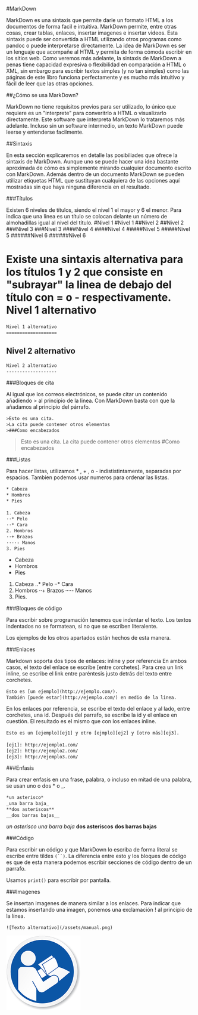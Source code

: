#MarkDown

MarkDown es una sintaxis que permite darle un formato HTML a los documentos de forma facil e intuitiva.
MarkDown permite, entre otras cosas, crear tablas, enlaces, insertar imagenes e insertar videos. Esta sintaxis puede ser convertida a HTML utilizando otros programas como pandoc o puede interpretarse directamente.
La idea de MarkDown es ser un lenguaje que acompañe al HTML y permita de forma cómoda escribir en los sitios web. Como veremos más adelante, la sintaxis de MarkDown a penas tiene capacidad expresiva o flexibilidad en comparación a HTML o XML, sin embargo para escribir textos simples (y no tan simples) como las páginas de este libro funciona perfectamente y es mucho más intuitivo y fácil de leer que las otras opciones.

##¿Cómo se usa MarkDown?

MarkDown no tiene requisitos previos para ser utilizado, lo único que requiere es un "interprete" para converitrlo a HTML o visualizarlo directamente. Este software que interpreta MarkDown lo trataremos más adelante.
Incluso sin un software intermedio, un texto MarkDown puede leerse y entenderse facilmente.

##Sintaxis

En esta sección explicaremos en detalle las posibiliades que ofrece la sintaxis de MarkDown. Aunque uno se puede hacer una idea bastante aproximada de cómo es simplemente mirando cualquier documento escrito con MarkDown. Además dentro de un documento MarkDown se pueden utilizar etiquetas HTML que sustituyan cualquiera de las opciones aquí mostradas sin que haya ninguna diferencia en el resultado.

###Títulos

Existen 6 niveles de títulos, siendo el nivel 1 el mayor y 6 el menor. Para indica que una linea es un título se colocan delante un número de almohadillas igual al nivel del título.
#Nivel 1
    #Nivel 1
##Nivel 2
    ##Nivel 2
###Nivel 3
    ###Nivel 3
####Nivel 4
    ####Nivel 4
#####Nivel 5
    #####Nivel 5
######Nivel 6
    ######Nivel 6

Existe una sintaxis alternativa para los títulos 1 y 2 que consiste en "subrayar" la linea de debajo del título con = o - respectivamente.
Nivel 1 alternativo
===================
    Nivel 1 alternativo
    ===================
Nivel 2 alternativo
-------------------
    Nivel 2 alternativo
    -------------------

###Bloques de cita

Al igual que los correos electrónicos, se puede citar un contenido añadiendo > al principio de la linea. Con MarkDown basta con que la añadamos al principio del párrafo.

    >Esto es una cita.
    >La cita puede contener otros elementos
    >###Como encabezados

>Esto es una cita.
>La cita puede contener otros elementos
>#Como encabezados

###Listas

Para hacer listas, utilizamos * , + , o - indististintamente, separadas por espacios.
Tambien podemos usar numeros para ordenar las listas.

    * Cabeza
    * Hombros
    * Pies

    1. Cabeza
    ··* Pelo
    ··* Cara
    2. Hombros
    ··+ Brazos
    ····- Manos
    3. Pies

* Cabeza
* Hombros
* Pies

1. Cabeza
..* Pelo
··* Cara
2. Hombros
··+ Brazos
····- Manos
3. Pies.

###Bloques de código

Para escribir sobre programación tenemos que indentar el texto. Los textos indentados no se formatean, si no que se escriben literalente.

Los ejemplos de los otros apartados están hechos de esta manera.

###Enlaces

Markdown soporta dos tipos de enlaces: inline y por referencia
En ambos casos, el texto del enlace se  escribe [entre corchetes].
Para crea un link inline, se escribe el link entre paréntesis justo detrás del texto entre corchetes.

    Esto es [un ejemplo](http://ejemplo.com/).
    También [puede estar](http://ejemplo.com/) en medio de la linea.

En los enlaces por referencia, se escribe el texto del enlace y al lado, entre corchetes, una id. Después del parrafo, se escribe la id y el enlace en cuestión. El resultado es el mismo que con los enlaces inline.

    Esto es un [ejemplo][ej1] y otro [ejmplo][ej2] y [otro más][ej3].

    [ej1]: http://ejemplo1.com/
    [ej2]: http://ejemplo2.com/
    [ej3]: http://ejemplo3.com/

###Enfasis

Para crear enfasis en una frase, palabra, o incluso en mitad de una palabra, se usan uno o dos * o _.

    *un asterisco*
    _una barra baja_
    **dos asteriscos**
    __dos barras bajas__

*un asterisco*
_una barra baja_
**dos asteriscos**
__dos barras bajas__

###Código

Para escribir un código y que MarkDown lo escriba de forma literal se escribe entre tildes ` (``) `. La diferencia entre esto y los bloques de código es que de esta manera podemos escribir secciones de código dentro de un parrafo.

  Usamos `print()` para escribir por pantalla.

###Imagenes

Se insertan imagenes de manera similar a los enlaces. Para indicar que estamos insertando una imagen, ponemos una exclamación ! al principio de la línea.

    ![Texto alternativo](/assets/manual.png)

![Texto alternativo](/assets/manual.png)
